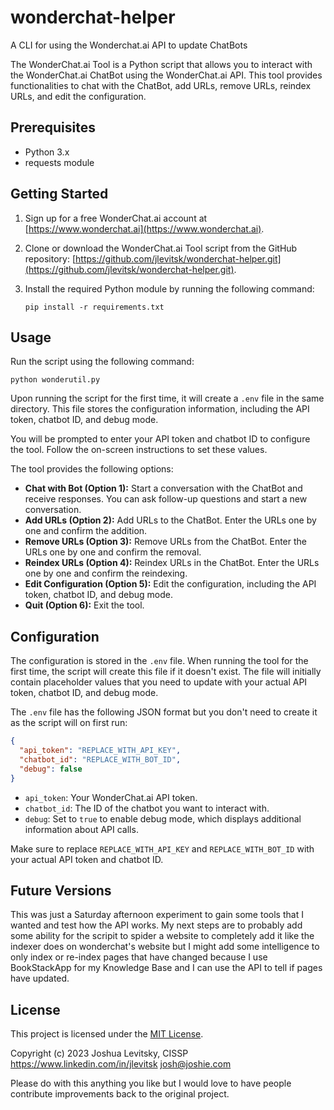 # wonderchat-helper
A CLI for using the Wonderchat.ai API to update ChatBots

The WonderChat.ai Tool is a Python script that allows you to interact with the WonderChat.ai ChatBot using the WonderChat.ai API. This tool provides functionalities to chat with the ChatBot, add URLs, remove URLs, reindex URLs, and edit the configuration.

Prerequisites
-------------

- Python 3.x
- requests module

Getting Started
---------------

1. Sign up for a free WonderChat.ai account at [https://www.wonderchat.ai](https://www.wonderchat.ai).
2. Clone or download the WonderChat.ai Tool script from the GitHub repository: [https://github.com/jlevitsk/wonderchat-helper.git](https://github.com/jlevitsk/wonderchat-helper.git).
3. Install the required Python module by running the following command:

   ```shell
   pip install -r requirements.txt
   ```

Usage
-----

Run the script using the following command:

```shell
python wonderutil.py
```

Upon running the script for the first time, it will create a `.env` file in the same directory. This file stores the configuration information, including the API token, chatbot ID, and debug mode.

You will be prompted to enter your API token and chatbot ID to configure the tool. Follow the on-screen instructions to set these values.

The tool provides the following options:

- **Chat with Bot (Option 1):** Start a conversation with the ChatBot and receive responses. You can ask follow-up questions and start a new conversation.
- **Add URLs (Option 2):** Add URLs to the ChatBot. Enter the URLs one by one and confirm the addition.
- **Remove URLs (Option 3):** Remove URLs from the ChatBot. Enter the URLs one by one and confirm the removal.
- **Reindex URLs (Option 4):** Reindex URLs in the ChatBot. Enter the URLs one by one and confirm the reindexing.
- **Edit Configuration (Option 5):** Edit the configuration, including the API token, chatbot ID, and debug mode.
- **Quit (Option 6):** Exit the tool. 

Configuration
-------------

The configuration is stored in the `.env` file. When running the tool for the first time, the script will create this file if it doesn't exist. The file will initially contain placeholder values that you need to update with your actual API token, chatbot ID, and debug mode.

The `.env` file has the following JSON format but you don't need to create it as the script will on first run:

```json
{
  "api_token": "REPLACE_WITH_API_KEY",
  "chatbot_id": "REPLACE_WITH_BOT_ID",
  "debug": false
}
```

- `api_token`: Your WonderChat.ai API token.
- `chatbot_id`: The ID of the chatbot you want to interact with.
- `debug`: Set to `true` to enable debug mode, which displays additional information about API calls.

Make sure to replace `REPLACE_WITH_API_KEY` and `REPLACE_WITH_BOT_ID` with your actual API token and chatbot ID.

Future Versions
---------------
This was just a Saturday afternoon experiment to gain some tools that I wanted and test how the API works. My next steps are to probably add some ability for the scripit to spider a website to completely add it like the indexer does on wonderchat's website but I might add some intelligence to only index or re-index pages that have changed because I use BookStackApp for my Knowledge Base and I can use the API to tell if pages have updated. 

License
-------

This project is licensed under the [MIT License](LICENSE).

Copyright (c) 2023 Joshua Levitsky, CISSP
https://www.linkedin.com/in/jlevitsk
josh@joshie.com

Please do with this anything you like but I would love to have people contribute improvements back to the original project. 